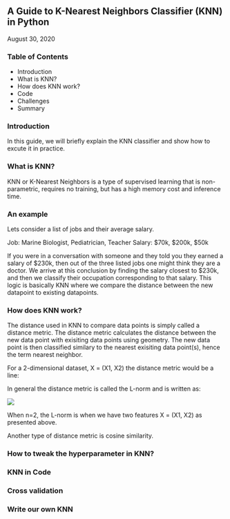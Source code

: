 ## A Guide to K-Nearest Neighbors Classifier (KNN) in Python
August 30, 2020

### Table of Contents

* Introduction
* What is KNN?
* How does KNN work?
* Code
* Challenges
* Summary

### Introduction

In this guide, we will briefly explain the KNN classifier and show how to excute it in practice.

### What is KNN? 

KNN or K-Nearest Neighbors is a type of supervised learning that is non-parametric, requires no training, but has a high memory cost and inference time.

### An example

Lets consider a list of jobs and their average salary.  

Job: Marine Biologist, Pediatrician, Teacher
Salary: $70k, $200k, $50k

If you were in a conversation with someone and they told you they earned a salary of $230k, then out of the three listed jobs one might think they are a doctor.  We arrive at this conclusion by finding the salary closest to $230k, and then we classify their occupation corresponding to that salary.  This logic is basically KNN where we compare the distance between the new datapoint to existing datapoints.

### How does KNN work?

The distance used in KNN to compare data points is simply called a distance metric.  The distance metric calculates the distance between the new data point with exisiting data points using geometry.  The new data point is then classified similary to the nearest exisiting data point(s), hence the term nearest neighbor.

For a 2-dimensional dataset, X = (X1, X2) the distance metric would be a line:

In general the distance metric is called the L-norm and is written as:

<img src="https://render.githubusercontent.com/render/math?math=L^n = ">

When n=2, the L-norm is when we have two features X = (X1, X2) as presented above.

Another type of distance metric is cosine similarity.

### How to tweak the hyperparameter in KNN?


### KNN in Code



### Cross validation

### Write our own KNN
